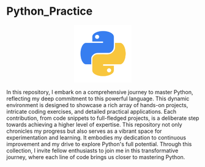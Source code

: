 # Python_Practice
<div align="center">
<img src="Assets/python-programming.png" width="150" height="auto">
</div>
<p>In this repository, I embark on a comprehensive journey to master Python, reflecting my deep commitment to this powerful language. This dynamic environment is designed to showcase a rich array of hands-on projects, intricate coding exercises, and detailed practical applications. Each contribution, from code snippets to full-fledged projects, is a deliberate step towards achieving a higher level of expertise. This repository not only chronicles my progress but also serves as a vibrant space for experimentation and learning. It embodies my dedication to continuous improvement and my drive to explore Python's full potential. Through this collection, I invite fellow enthusiasts to join me in this transformative journey, where each line of code brings us closer to mastering Python.</p>

